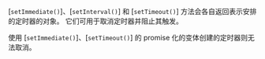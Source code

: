 
[`setImmediate()`]、[`setInterval()`] 和 [`setTimeout()`] 方法会各自返回表示安排的定时器的对象。
它们可用于取消定时器并阻止其触发。

使用 [`setImmediate()`]、[`setTimeout()`] 的 promise 化的变体创建的定时器则无法取消。

